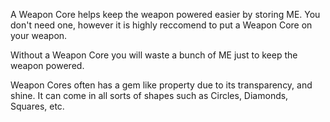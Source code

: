 A Weapon Core helps keep the weapon powered easier by storing ME.
You don't need one, however it is highly reccomend to put a Weapon Core on your weapon.

Without a Weapon Core you will waste a bunch of ME just to keep the weapon powered.

Weapon Cores often has a gem like property due to its transparency, and shine. It can come in all sorts of shapes such as Circles, Diamonds, Squares, etc.
